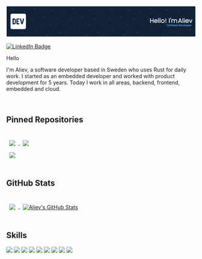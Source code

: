 ![Header](./banner/github-header-image.png)

[![LinkedIn Badge](https://img.shields.io/badge/LinkedIn-Profile-informational?style=flat&logo=linkedin&logoColor=white&color=0D76A8)](https://www.linkedin.com/in/aliev-yamanee-300122a5)

Hello

I'm Aliev, a software developer based in Sweden who uses Rust for daily work.
I started as an embedded developer and worked with product development for 5 years. 
Today I work in all areas, backend, frontend, embedded and cloud.

<br>

## Pinned Repositories

<br>

<a href="https://github.com/alievy/mosquitto-mqtt-rust">
  <img align="center" style="margin:0.5rem" src="https://github-readme-stats.vercel.app/api/pin/?username=alievy&repo=mosquitto-mqtt-rust&title_color=ffffff&text_color=c9cacc&icon_color=4AB197&bg_color=1A2B34" />
</a>

<a href="https://github.com/alievy/mosquitto-mqtt-sys-rust">
  <img align="center" style="margin:0.5rem" src="https://github-readme-stats.vercel.app/api/pin/?username=alievy&repo=mosquitto-mqtt-sys-rust&title_color=ffffff&text_color=c9cacc&icon_color=4AB197&bg_color=1A2B34" />
</a>

<br>

<a href="https://github.com/alievy/mqtt-helper">
  <img align="center" style="margin:0.5rem" src="https://github-readme-stats.vercel.app/api/pin/?username=alievy&repo=mqtt-helper&title_color=ffffff&text_color=c9cacc&icon_color=4AB197&bg_color=1A2B34" />
</a>

<br>
<br>


## GitHub Stats

<br>

<a href="https://github.com/alievy">
  <img align="center" style="margin:0.5rem" src="https://github-readme-stats.vercel.app/api/top-langs/?username=alievy&hide=html,css&title_color=ffffff&text_color=c9cacc&icon_color=4AB197&bg_color=1A2B34" />
</a>

<a href="https://github.com/alievy">
  <img align="center" style="margin:0.5rem" src="https://github-readme-stats.vercel.app/api?username=alievy&show_icons=true&line_height=27&count_private=true&title_color=ffffff&text_color=c9cacc&icon_color=4AB097&bg_color=1A2B34" alt="Aliev's GitHub Stats" />
</a>

<br>
<br>

## Skills

![](https://img.shields.io/badge/Code-Rust-informational?style=flat&logo=rust&logoColor=white&color=4AB197)
![](https://img.shields.io/badge/Code-C-informational?style=flat&logo=c&logoColor=white&color=4AB197)
![](https://img.shields.io/badge/Code-JavaScript-informational?style=flat&logo=JavaScript&logoColor=white&color=4AB197)
![](https://img.shields.io/badge/Code-TypeScript-informational?style=flat&logo=TypeScript&logoColor=white&color=4AB197)
![](https://img.shields.io/badge/Code-Java-informational?style=flat&logo=Java&logoColor=white&color=4AB197)
![](https://img.shields.io/badge/Code-MongoDB-informational?style=flat&logo=MongoDB&logoColor=white&color=4AB197)
![](https://img.shields.io/badge/Code-MySQL-informational?style=flat&logo=MySQL&logoColor=white&color=4AB197)
![](https://img.shields.io/badge/Code-AWS-informational?style=flat&logo=amazon&logoColor=white&color=4AB197)
![](https://img.shields.io/badge/Code-Kubernetes-informational?style=flat&logo=kubernetes&logoColor=white&color=4AB197)

<br>